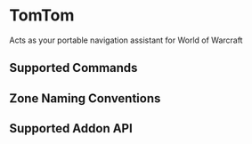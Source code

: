 # TomTom
Acts as your portable navigation assistant for World of Warcraft

## Supported Commands

## Zone Naming Conventions

## Supported Addon API
